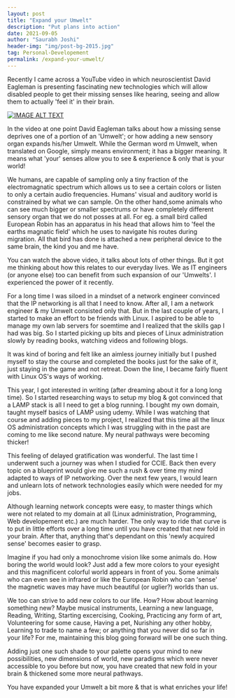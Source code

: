 ```yaml
---
layout: post
title: "Expand your Umwelt"
description: "Put plans into action"
date: 2021-09-05
author: "Saurabh Joshi"
header-img: "img/post-bg-2015.jpg"
tag: Personal-Developement
permalink: /expand-your-umwelt/
---
```

Recently I came across a YouTube video in which neuroscientist David Eagleman is presenting fascinating new technologies which will allow disabled people to get their missing senses like hearing, seeing and allow them to actually 'feel it' in their brain.

[![IMAGE ALT TEXT](http://img.youtube.com/vi/4c1lqFXHvqI/0.jpg)](http://www.youtube.com/watch?v=4c1lqFXHvqI "Video Title")

In the video at one point David Eagleman talks about how a missing sense deprives one of a portion of an 'Umwelt'; or how adding a new sensory organ expands his/her Umwelt. While the German word m Umwelt, when translated on Google, simply means environment; it has a bigger meaning. It means what 'your' senses allow you to see & experience & only that is your world!

We humans, are capable of sampling only a tiny fraction of the electromagnatic spectrum which allows us to see a certain colors or listen to only a certain audio frequencies. Humans' visual and auditory world is constrained by what we can sample. On the other hand,some animals who can see much bigger or smaller spectrums or have completely different sensory organ that we do not posses at all. For eg. a small bird called European Robin has an apparatus in his head that allows him to 'feel the earths magnatic field' which he uses to navigate his routes during migration. All that bird has done is attached a new peripheral device to the same brain, the kind you and me have.

You can watch the above video, it talks about lots of other things. But it got me thinking about how this relates to our everyday lives. We as IT engineers (or anyone else) too can benefit from such expansion of our 'Umwelts'. I experienced the power of it recently.

For a long time I was siloed in a mindset of a network engineer convinced that the IP networking is all that I need to know. After all, I am a network engineer & my Umwelt consisted only that. But in the last couple of years, I started to make an effort to be friends with Linux. I aspired to be able to manage my own lab servers for soemtime and I realized that the skills gap I had was big. So I started picking up bits and pieces of Linux administration slowly by reading books, watching videos and following blogs.

It was kind of boring and felt like an aimless journey initially but I pushed myself to stay the course and completed the books just for the sake of it, just staying in the game and not retreat. Down the line, I became fairly fluent with Linux OS's ways of working.

This year, I got interested in writing (after dreaming about it for a long long time). So I started researching ways to setup my blog & got convinced that a LAMP stack is all I need to get a blog running. I bought my own domain, taught myself basics of LAMP using udemy. While I was watching that course and adding pieces to my project, I realized that this time all the linux OS administration concepts which I was struggling with in the past are coming to me like second nature. My neural pathways were becoming thicker! 

This feeling of delayed gratification was wonderful. The last time I underwent such a journey was when I studied for CCIE. Back then every topic on a blueprint would give me such a rush & over time my mind adapted to ways of IP networking. Over the next few years, I would learn and unlearn lots of network technologies easily which were needed for my jobs.

Although learning network concepts were easy, to master things which were not related to my domain at all (Linux administration, Programming, Web developement etc.) are much harder. The only way to ride that curve is to put in little efforts over a long time until you have created that new fold in your brain. After that, anything that's dependant on this 'newly acquired sense' becomes easier to grasp. 

Imagine if you had only a monochrome vision like some animals do. How boring the world would look? Just add a few more colors to your eyesight and this magnificent colorful world appears in front of you. Some animals who can even see in infrared or like the European Robin who can 'sense' the magnetic waves may have much beautiful (or uglier?) worlds than us. 

We too can strive to add new colors to our life. How? How about learning something new? Maybe musical instruments, Learning a new language, Reading, Writing, Starting excercising, Cooking, Practicing any form of art, Volunteering for some cause, Having a pet, Nurishing any other hobby, Learning to trade to name a few;  or anything that you never did so far in your life? For me, maintaining this blog going forward will be one such thing.

Adding just one such shade to your palette opens your mind to new possibilities, new dimensions of world, new paradigms which were never accessible to you before but now, you have created that new fold in your brain & thickened some more neural pathways. 

You have expanded your Umwelt a bit more & that is what enriches your life!

